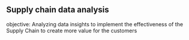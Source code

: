 ##  Supply chain data analysis
objective: Analyzing data insights to implement  the effectiveness of the Supply Chain to create more value for the customers
